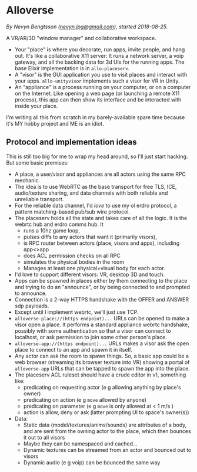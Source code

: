 # Alloverse

_By Nevyn Bengtsson (nevyn.jpg@gmail.com), started 2018-08-25._

A VR/AR/3D "window manager" and collaborative workspace.

* Your "place" is where you decorate, run apps, invite people, and
  hang out. It's like a collaborative X11 server: It runs a network
  server, a voip gateway, and all the backing data for 3d UIs for
  the running apps. The base Elixir implementation is in `allo-placeserv`.
* A "visor" is the GUI application you use to visit places and interact
  with your apps. `allo-unityvisor` implements such a visor for VR in Unity.
* An "appliance" is a process running on your computer, or on a computer
  on the Internet. Like opening a web page (or launching a remote X11
  process), this app can then show its interface and be interacted with
  inside your place. 

I'm writing all this from scratch in my barely-available spare time because
it's MY hobby project and ME is an idiot.

## Protocol and implementation ideas

This is still too big for me to wrap my head around, so I'll just start
hacking. But some basic premises:

* A place, a user/visor and appliances are all actors using the same RPC
  mechanic.
* The idea is to use WebRTC as the base transport for free TLS, ICE,
  audio/texture sharing, and data channels with both reliable and unreliable
  transport. 
* For the reliable data channel, I'd _love_ to use my ol erdro protocol,
  a pattern matching-based pub/sub wire protocol.
* The placeserv holds all the state and takes care of all the logic.
  It is the webrtc hub and erdro comms hub. It
    * runs a 10hz game loop,
    * pulses diffs to any actors that want it (primarily visors),
    * is RPC router between actors (place, visors and apps), including app<>app
    * does ACL permission checks on all RPC
    * simulates the physical bodies in the room
    * Manages at least one physical+visual body for each actor.
* I'd love to support different visors: VR, desktop 3D and touch.
* Apps can be spawned in places either by them connecting to the place and
  trying to do an "announce", or by being connected to and prompted to announce.
* Connection is a 2-way HTTPS handshake with the OFFER and ANSWER sdp payloads.
* Except until I implement webrtc, we'll just use TCP.
* `alloverse-place://(https endpoint)...` URLs can be opened to make a visor open a place.
  It performs a standard appliance webrtc handshake, possibly with some authentication
  so that a visor can connect to localhost, or ask permission to join some other
  person's place.
* `alloverse-app://(https endpoint)...` URLs makes a visor ask the open place to connect
  to an app and spawn it in itself.
* Any actor can ask the room to spawn things. So, a basic app could be a web browser
  (streaming its browser texture into VR) showing a portal of `alloverse-app` URLs that
  can be tapped to spawn the app into the place.
* The placeserv ACL ruleset should have a crude editor in v1, something like:
    * predicating on requesting actor (e g allowing anything by place's owner)
    * predicating on action (e g `move` allowed by anyone)
    * predicating on parameter (e g `move` is only allowed at < 1 m/s )
    * action is allow, deny or ask (latter prompting UI to space's owner(s))
* Data:
  * Static data (model/textures/anims/sounds) are attributes of a body, and are sent
    from the owning actor to the place, which then bounces it out to all visors
  * Maybe they can be namespaced and cached...
  * Dynamic textures can be streamed from an actor and bounced out to visors
  * Dynamic audio (e g voip) can be bounced the same way